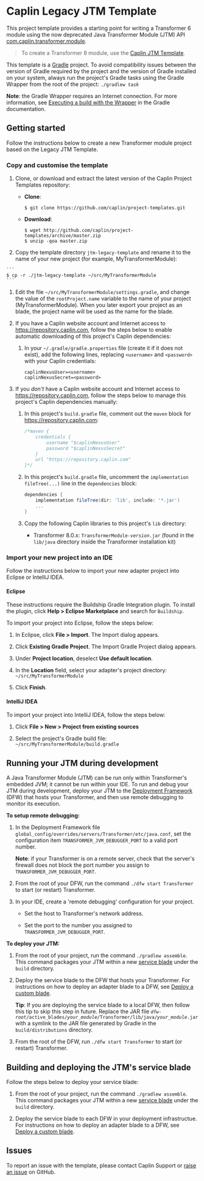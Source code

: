 # Caplin Legacy JTM Template

This project template provides a starting point for writing a Transformer 6 module using the now deprecated Java Transformer Module (JTM) API [com.caplin.transformer.module](http://www.caplin.com/developer/api/transformer_java_sdk/latest).

> To create a Transformer 8 module, use the [Caplin JTM Template](https://github.com/caplin/project-templates/tree/master/jtm-template).

This template is a [Gradle](https://gradle.org/) project. To avoid compatibility issues between the version of Gradle required by the project and the version of Gradle installed on your system, always run the project's Gradle tasks using the Gradle Wrapper from the root of the project: <code>./gradlew <em>task</em></code>

**Note**: the Gradle Wrapper requires an Internet connection. For more information, see [Executing a build with the Wrapper](https://docs.gradle.org/current/userguide/gradle_wrapper.html#using_wrapper_scripts) in the Gradle documentation.


## Getting started

Follow the instructions below to create a new Transformer module project based on the Legacy JTM Template.

### Copy and customise the template

1.  Clone, or download and extract the latest version of the Caplin Project Templates repository:

    *   **Clone**:

        ```
        $ git clone https://github.com/caplin/project-templates.git
        ```
    
    *   **Download**:

        ```
        $ wget http://github.com/caplin/project-templates/archive/master.zip
        $ unzip -qoa master.zip
        ```

1.   Copy the template directory `jtm-legacy-template` and rename it to the name of your new project (for example, MyTransformerModule):

    ```
    $ cp -r ./jtm-legacy-template ~/src/MyTransformerModule
    ```

1.   Edit the file `~/src/MyTransformerModule/settings.gradle`, and change the value of the `rootProject.name` variable to the name of your project (MyTransformerModule). When you later export your project as an blade, the project name will be used as the name for the blade.

1.  If you have a Caplin website account and Internet access to <https://repository.caplin.com>, follow the steps below to enable automatic downloading of this project's Caplin dependencies:

    1.  In your `~/.gradle/gradle.properties` file (create it if it does not exist), add the following lines, replacing `<username>` and `<password>` with your Caplin credentials:

        ```
        caplinNexusUser=<username>
        caplinNexusSecret=<password>
        ```

1.  If you _don't_ have a Caplin website account and Internet access to <https://repository.caplin.com>, follow the steps below to manage this project's Caplin dependencies manually:

    1.  In this project's `build.gradle` file, comment out the `maven` block for <https://repository.caplin.com>:

        ```groovy
        /*maven {
            credentials {
                username "$caplinNexusUser"
                password "$caplinNexusSecret"
            }
            url "https://repository.caplin.com"
        }*/
        ```
    1.  In this project's `build.gradle` file, uncomment the `implementation fileTree(...)` line in the `dependencies` block:

        ```groovy
        dependencies {
            implementation fileTree(dir: 'lib', include: '*.jar')
            ...
        }
        ```

    1.  Copy the following Caplin libraries to this project's `lib` directory:

        *   Transformer 8.0.x: <code>TransformerModule-<em>version</em>.jar</code> (found in the `lib/java` directory inside the Transformer installation kit)



### Import your new project into an IDE
Follow the instructions below to import your new adapter project into Eclipse or IntelliJ IDEA.

#### Eclipse
These instructions require the Buildship Gradle Integration plugin. To install the plugin, click **Help > Eclipse Marketplace** and search for `Buildship`.

To import your project into Eclipse, follow the steps below:

1.  In Eclipse, click **File > Import**. The Import dialog appears.

1.  Click **Existing Gradle Project**. The Import Gradle Project dialog appears.

1.  Under **Project location**, deselect **Use default location**.

1.  In the **Location** field, select your adapter's project directory: `~/src/MyTransformerModule`

1.  Click **Finish**.

#### IntelliJ IDEA

To import your project into IntelliJ IDEA, follow the steps below:

1.  Click **File > New > Project from existing sources**

1.  Select the project's Gradle build file: `~/src/MyTransformerModule/build.gradle`


## Running your JTM during development
A Java Transformer Module (JTM) can be run only within Transformer's embedded JVM; it cannot be run within your IDE. To run and debug your JTM during development, deploy your JTM to the [Deployment Framework](http://www.caplin.com/developer/caplin-platform/deployment-framework) (DFW) that hosts your Transformer, and then use remote debugging to monitor its execution.

**To setup remote debugging:**

1.  In the Deployment Framework file `global_config/overrides/servers/Transformer/etc/java.conf`, set the configuration item `TRANSFORMER_JVM_DEBUGGER_PORT` to a valid port number.

    **Note**: if your Transformer is on a remote server, check that the server's firewall does not block the port number you assign to `TRANSFORMER_JVM_DEBUGGER_PORT`.

1.  From the root of your DFW, run the command `./dfw start Transformer` to start (or restart) Transformer.

1.  In your IDE, create a 'remote debugging' configuration for your project.

    *   Set the host to Transformer's network address.

    *   Set the port to the number you assigned to `TRANSFORMER_JVM_DEBUGGER_PORT`.

**To deploy your JTM:**

1.  From the root of your project, run the command `./gradlew assemble`. This command packages your JTM within a new [service blade](http://www.caplin.com/developer/caplin-platform/deployment-framework/cdf-blade-types#service-blade) under the `build` directory.

1.  Deploy the service blade to the DFW that hosts your Transformer. For instructions on how to deploy an adapter blade to a DFW, see [Deploy a custom blade](https://www.caplin.com/developer/caplin-platform/deployment-framework/cdf-deploy-a-custom-blade).

    **Tip**: If you are deploying the service blade to a local DFW, then follow this tip to skip this step in future. Replace the JAR file <code><em>dfw-root</em>/active_blades/<em>your_module</em>/Transformer/lib/java/<em>your_module</em>.jar</code> with a symlink to the JAR file generated by Gradle in the `build/distributions` directory.

1.  From the root of the DFW, run `./dfw start Transformer` to start (or restart) Transformer.

## Building and deploying the JTM's service blade

Follow the steps below to deploy your service blade:

1.  From the root of your project, run the command `./gradlew assemble`. This command packages your JTM within a new [service blade](http://www.caplin.com/developer/caplin-platform/deployment-framework/cdf-blade-types#service-blade) under the `build` directory.

1.  Deploy the service blade to each DFW in your deployment infrastructue. For instructions on how to deploy an adapter blade to a DFW, see [Deploy a custom blade](https://www.caplin.com/developer/caplin-platform/deployment-framework/cdf-deploy-a-custom-blade).


## Issues
To report an issue with the template, please contact Caplin Support or [raise an issue](https://github.com/caplin/project-templates/issues) on GitHub.
